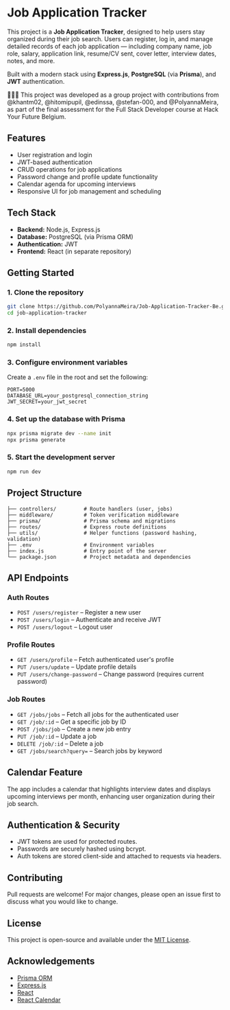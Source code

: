 # Job Application Tracker

This project is a **Job Application Tracker**, designed to help users stay organized during their job search. Users can register, log in, and manage detailed records of each job application — including company name, job role, salary, application link, resume/CV sent, cover letter, interview dates, notes, and more.

Built with a modern stack using **Express.js**, **PostgreSQL** (via **Prisma**), and **JWT** authentication.

🧑‍🤝‍🧑 This project was developed as a group project with contributions from @khantm02, @hitomipupil, @edinssa, @stefan-000, and @PolyannaMeira, as part of the final assessment for the Full Stack Developer course at Hack Your Future Belgium.

## Features

* User registration and login
* JWT-based authentication
* CRUD operations for job applications
* Password change and profile update functionality
* Calendar agenda for upcoming interviews
* Responsive UI for job management and scheduling

## Tech Stack

* **Backend:** Node.js, Express.js
* **Database:** PostgreSQL (via Prisma ORM)
* **Authentication:** JWT
* **Frontend:** React (in separate repository)

## Getting Started

### 1. Clone the repository

```bash
git clone https://github.com/PolyannaMeira/Job-Application-Tracker-Be.git
cd job-application-tracker
```

### 2. Install dependencies

```bash
npm install
```

### 3. Configure environment variables

Create a `.env` file in the root and set the following:

```env
PORT=5000
DATABASE_URL=your_postgresql_connection_string
JWT_SECRET=your_jwt_secret
```

### 4. Set up the database with Prisma

```bash
npx prisma migrate dev --name init
npx prisma generate
```

### 5. Start the development server

```bash
npm run dev
```

## Project Structure

```
├── controllers/         # Route handlers (user, jobs)
├── middleware/          # Token verification middleware
├── prisma/              # Prisma schema and migrations
├── routes/              # Express route definitions
├── utils/               # Helper functions (password hashing, validation)
├── .env                 # Environment variables
├── index.js             # Entry point of the server
└── package.json         # Project metadata and dependencies
```

## API Endpoints

### Auth Routes

* `POST /users/register` – Register a new user
* `POST /users/login` – Authenticate and receive JWT
* `POST /users/logout` – Logout user

### Profile Routes

* `GET /users/profile` – Fetch authenticated user's profile
* `PUT /users/update` – Update profile details
* `PUT /users/change-password` – Change password (requires current password)

### Job Routes

* `GET /jobs/jobs` – Fetch all jobs for the authenticated user
* `GET /job/:id` – Get a specific job by ID
* `POST /jobs/job` – Create a new job entry
* `PUT /job/:id` – Update a job
* `DELETE /job/:id` – Delete a job
* `GET /jobs/search?query=` – Search jobs by keyword

## Calendar Feature

The app includes a calendar that highlights interview dates and displays upcoming interviews per month, enhancing user organization during their job search.

## Authentication & Security

* JWT tokens are used for protected routes.
* Passwords are securely hashed using bcrypt.
* Auth tokens are stored client-side and attached to requests via headers.

## Contributing

Pull requests are welcome! For major changes, please open an issue first to discuss what you would like to change.

## License

This project is open-source and available under the [MIT License](LICENSE).

## Acknowledgements

* [Prisma ORM](https://www.prisma.io/)
* [Express.js](https://expressjs.com/)
* [React](https://reactjs.org/)
* [React Calendar](https://www.npmjs.com/package/react-calendar)
